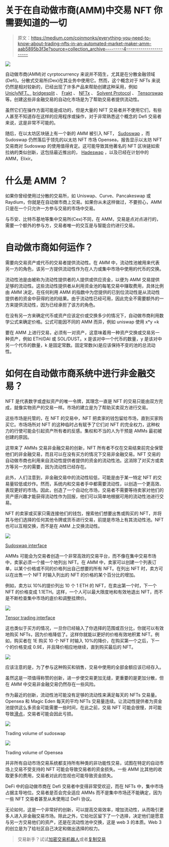 # 关于在自动做市商(AMM)中交易 NFT 你需要知道的一切

> 原文：<https://medium.com/coinmonks/everything-you-need-to-know-about-trading-nfts-in-an-automated-market-maker-amm-aab5895b3f3e?source=collection_archive---------4----------------------->

![](img/4af184e418ced28a27c813b78a5cf238.png)

自动做市商(AMM)对 cyrptocurrency 来说并不陌生，尤其是在分散金融领域(Defi)。分散式交易所(Dex)在其业务中使用它。然而，这个概念对于 NFTs 来说仍然是相对较新的，已经出现了许多产品来帮助创建这种采用，例如 [UniclyNFT、](http://unic.ly) [bridgesplit](http://bridgesplit,com) 、 [Frakt](http://frakt.xyz) 、 [NFTx](http://nftx.io) 、 [Solvent Protocol](http://app.solvent.xyz) 、 [Tensorswap](http://tensor.trade/swap) 等。创建这些非金融交易的自动化市场是为了帮助交易者提供流动性。

虽然它们在操作方面可能是成功的，但是大量的 NFT 交易者并不使用它们，有些人甚至不知道存在这样的应用程序或操作，对于非常熟悉这个概念的 Defi 交易者来说，这是非常不可能的。

随后，在以太坊区块链上有一个新的 AMM 被引入 NFT， [Sudoswap](http://sudoswap.xyz) ，而 Sudoswap 仍然落后于领先的以太坊 NFT 市场 Opensea，报告显示以太坊 NFT 交易商对 Sudoswap 的使用值得肯定。这可能导致其他著名的 NFT 区块链如索拉纳的类似创新，这包括最近推出的， [Hadeswap](http://hadeswap.com) ，以及已经在计划中的 AMM，Elixir。

# **什么是 AMM** ？

如果你曾经使用过分散的交易所，如 Uniswap、Curve、Pancakeswap 或 Raydium，你就是在自动做市商上交易。如果你从未这样做过，不要担心，AMM 只是在一个只允许一方参与交易的市场中交易。

与币安、比特币基地等集中交易所(Cex)不同，在 AMM，交易是点对点进行的，需要一个额外的参与方，交易者唯一的交互是与智能合约进行交易。

# **自动做市商如何运作？**

需要向交易资产或代币的交易者提供流动性。在 AMM 中，流动性池被用来代表另一方的角色，该另一方提供流动性作为在人力或集中市场中使用的代币的交换。

流动性池是由被称为流动性提供者的人提供或供应资金，以便为 AMM 交易提供足够的流动性。这些流动性提供者从利用资金池的每笔交易中赚取费用，具体比例由 AMM 决定。在任何利用 AMM 的指数中为您提供的已到位流动性是从流动性提供者的资金中获得的池的结果。由于流动性已经可用，因此完全不需要额外的一方来提供流动性，因为已经承担了该方的角色。

在没有另一方来确定代币或资产应该定价或交换多少的情况下，自动做市商利用数学公式来确定价格。公式可能因不同的 AMM 而异，例如 uniswap 使用 x*y =k

要在 AMM 上进行交易，必须有一对资产，这意味着用一种资产交换或交易另一种资产，例如 ETH/DAI 或 SOL/DUST。x 是该对中一个代币的数量，y 是该对中另一个代币的数量，k 是固定常数。固定常数(k)是应该保持不变的池的总流动性。

# 如何在自动做市商系统中进行非金融交易？

NFT 是代表数字或虚拟资产的唯一令牌，其理念一直是 NFT 的交易只能由双方完成，就像实物资产的交易一样。市场的建立是为了帮助买卖双方进行交易。

这些市场是托管的，在 NFT 的交易中，NFT 把卖家的钱包留给市场，直到买家购买它。市场场所对 NFT 的这种临时占有赋予了它们对 NFT 的完全权力，这种权力的行使可能会引起资产所有者的反感。集权和不当的人为干预是 AMMs 最初被创建的原因。

这带来了 AMMs 交易非金融交易的创新，NFT 所有者不仅在交易结束前完全保管他们的非金融交易，而且可以在没有买方的情况下交易非金融交易。NFT 交易的自动做市商也利用来自流动性提供者提供的资金的流动性池。这消除了对买方或卖方等另一方的需要，因为流动性已经存在。

此外，人们注意到，非金融交易中的流动性较低，可能是由于某一特定 NFT 的交易量较低或炒作。然而，系统内和交易者手中都需要流动性，以创造一个更高效、表现更好的市场。因此，创造了一个自动化市场，交易者不需要等待卖家对他们的资产感兴趣才能获得流动性作为回报，他们可以简单地根据可用的流动性池进行交易。

NFT 的卖家或买家只需连接他们的钱包，搜索他们想要出售或购买的 NFT，并将其与他们选择的任何其他令牌或货币进行交易，前提是市场上有其流动性池。NFT 也可以互相交换，而不是在 AMM 上交换流动性。

![](img/eac937d4cb8f796d73b02fac3acc3d29.png)

[Sudoswap interface](http://sudoswap.xyz)

AMMs 可能会为交易者创造一个非常高效的交易平台，而不像在集中交易市场中，卖家必须一个接一个地列出 NFT。在 AMM 中，卖家可以创建一个列表订单，以某个价格或不同的价格列出自己想要的所有 NFT。在列出 NFT 时，卖方可以在出售一个 NFT 时输入列出的 NFT 的价格的某个百分比的增加。

例如，卖方以 10%的提价列出 10 个 1 ETH 的 NFT，在卖出第一个时，下一个 NFT 的价格变成 1.1ETH。这样，一个人可以最大限度地和有效地退出 NFT，而不是不断检查集中市场的底价和调整挂牌价。

![](img/a36c44c201dd7b8472e3fcf8ce92cfff.png)

[Tensor trading interface](http://tensor.trade/swap)

这也类似于买方的情况，一旦你已经输入了你选择的范围或百分比，你就可以有效地购买 NFTs，因为价格降低了。这样你就能以更好的价格有效地积累 NFT。例如，购买者在 1E 购买 10 个 NFT 时输入 10%的降价，在购买第一个之后，下一个的价格变成 0.9E，并且降价相应地继续，直到购买最后的 NFT。

![](img/225fc703021a60e29d201804ea25cfaf.png)

应该注意的是，为了参与这种购买和销售，交易中使用的全部金额应该已经存入。

虽然这是一项值得称赞的创新，进一步使交易更加无缝，更重要的是更加分散，但在 AMM 中交易非金融交易仍然存在一些风险。

作为最近的创新，流动性池可能没有足够的流动性来满足每天的 NFTs 交易量。Opensea 和 Magic Eden 每天的平均 NFTs 交易量连续。让流动性提供者为资金池提供这么多资金可能需要一些时间，在此之前，交易 NFT 可能会很慢，并可能导致[滑点](https://academy.shrimpy.io/post/what-is-slippage-how-to-avoid-slippage-on-defi-exchanges)，交易者可能会因此亏损。

![](img/39622a6763cf9686f16b6249a881c846.png)

Trading volume of sudoswap

![](img/3719c7bb4899cc6ff41e6156352a2ef8.png)

Trading volume of Opensea

并非所有自动市场交易系统都支持所有种类的非功能性交易，试图在特定的自动市场上交易不受支持的 NFT 可能会导致交易者的资金损失。一些 AMM 比其他的收取更多的费用，交易者对此的忽视也可能导致资金损失。

DeFi 中的自动做市商在 Defi 交易者中变得非常受欢迎，而在 NFTs 中，集中市场占据主导地位。交易者是否会完全适应 AMMs 而不是集中市场还不能确定，因为一些 NFT 交易者甚至从未使用过 DeFi 协议。

无论如何，这是一个非常好的创新，可以提高交易效率，增加流动性，从而吸引更多人进入非金融交易市场。除此之外，它给社区留下了一个选择，决定他们是愿意与另一方交易他们的资产，还是在流动性池中交换，这是 web 3 的本质。Web 3 的创立是为了给社区自己决定和做出选择的权力。

> 交易新手？试试[加密交易机器人](/coinmonks/crypto-trading-bot-c2ffce8acb2a)或者[复制交易](/coinmonks/top-10-crypto-copy-trading-platforms-for-beginners-d0c37c7d698c)